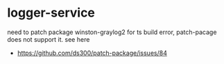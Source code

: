 # logger-service

need to patch package winston-graylog2 for ts build error, patch-pacage does not support it.
see here

- https://github.com/ds300/patch-package/issues/84
